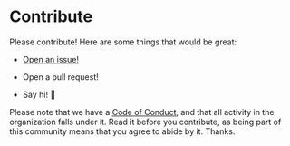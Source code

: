 # Contribute

Please contribute! Here are some things that would be great:

- [Open an issue!](https://github.com/risadams/teximal/issues/new)

- Open a pull request!
- Say hi! :wave:

Please note that we have a [Code of Conduct](CODE_OF_CONDUCT.md), and that all activity in the organization falls under it. Read it before you contribute, as being part of this community means that you agree to abide by it. Thanks.
